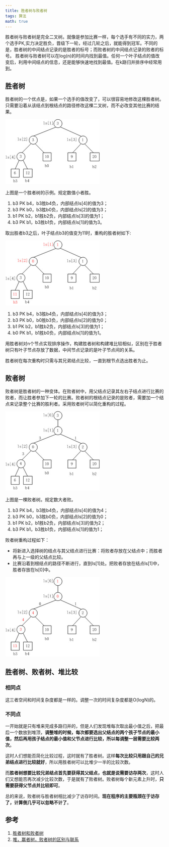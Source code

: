 ```yaml
---
title: 胜者树与败者树
tags: 算法
math: true
---
```


胜者树与败者树是完全二叉树。就像是参加比赛一样，每个选手有不同的实力，两个选手PK,实力决定胜负，晋级下一轮，经过几轮之后，就能得到冠军。不同的是，胜者树的中间结点记录的是胜者的标号；而败者树的中间结点记录的败者的标号。 胜者树与败者树可以在log(n)的时间内找到最值。任何一个叶子结点的值改变后，利用中间结点的信息，还是能够快速地找到最值。在k路归并排序中经常用到。


## 胜者树
胜者树的一个优点是，如果一个选手的值改变了，可以很容易地修改这棵胜者树。只需要沿着从该结点到根结点的路径修改这棵二叉树，而不必改变其他比赛的结果。

![fig1](/img/胜者树败者树/fig1.jpg)

上图是一个胜者树的示例。规定数值小者胜。
1. b3 PK b4，b3胜b4负，内部结点ls[4]的值为3；
2. b3 PK b0，b3胜b0负，内部结点ls[2]的值为3；
3. b1 PK b2，b1胜b2负，内部结点ls[3]的值为1；
4. b3 PK b1，b3胜b1负，内部结点ls[1]的值为3。

取出胜者b3之后，叶子结点b3的值变为11时，重构的胜者树如下:

![fig2](/img/胜者树败者树/fig2.jpg)

1. b3 PK b4，b3胜b4负，内部结点ls[4]的值为3；
2. b3 PK b0，b0胜b3负，内部结点ls[2]的值为0；
3. b1 PK b2，b1胜b2负，内部结点ls[3]的值为1；
4. b0 PK b1，b1胜b0负，内部结点ls[1]的值为1。

用胜者树对n个节点实现排序操作，构建胜者树和构建堆比较相似，区别在于胜者树只有叶子节点存放了数据，中间节点记录的是叶子节点间的关系。

胜者树在每次重构时只需与其兄弟结点比较，一直到根节点选出胜者为止。

## 败者树
败者树是胜者树的一种变体。在败者树中，用父结点记录其左右子结点进行比赛的败者，而让胜者参加下一轮的比赛。败者树的根结点记录的是败者，需要加一个结点来记录整个比赛的胜利者。采用败者树可以简化重构的过程。

![fig3](/img/胜者树败者树/fig3.jpg)

上图是一棵败者树。规定数大者败。

1. b3 PK b4，b3胜b4负，内部结点ls[4]的值为4；
2. b3 PK b0，b3胜b0负，内部结点ls[2]的值为0；
3. b1 PK b2，b1胜b2负，内部结点ls[3]的值为2；
4. b3 PK b1，b3胜b1负，内部结点ls[1]的值为1；

败者树重构过程如下：
- 将新进入选择树的结点与其父结点进行比赛：将败者存放在父结点中；而胜者再与上一级的父结点比较。
- 比赛沿着到根结点的路径不断进行，直到ls[1]处。把败者存放在结点ls[1]中，胜者存放在ls[0]中。

![fig4](/img/胜者树败者树/fig4.jpg)

## 胜者树、败者树、堆比较
### 相同点  
这三者空间和时间复杂度都是一样的。调整一次的时间复杂度都是O(logN)的。

### 不同点
一开始就是只有堆来完成多路归并的，但是人们发现堆每次取出最小值之后，把最后一个数放到堆顶，**调整堆的时候，每次都要选出父结点的两个孩子节点的最小值，然后再用孩子结点的最小值和父节点进行比较，所以每调整一层需要比较两次**。

这时人们想能否简化比较过程，这时就有了胜者树。这样**每次比较只用跟自己的兄弟结点进行比较就好**，所以用胜者树可以比堆少一半的比较次数。

而**胜者树想要比较兄弟结点首先要获得其父结点，也就是说需要访存两次**，这时人们又想能否再次减少比较次数，于是就有了败者树。败者树每个新元素上升时，**只需要获得父节点并比较即可**。

总的来说，败者树与胜者树相比减少了访存时间。**现在程序的主要瓶颈在于访存了，计算倒几乎可以忽略不计了**。

## 参考
1. [胜者树和败者树](https://www.cnblogs.com/qianye/archive/2012/11/25/2787923.html#:~:text=%E8%83%9C%E8%80%85%E6%A0%91%E5%92%8C%E8%B4%A5%E8%80%85%E6%A0%91%E9%83%BD%E6%98%AF%E5%AE%8C%E5%85%A8,%E6%97%B6%E9%97%B4%E5%86%85%E6%89%BE%E5%88%B0%E6%9C%80%E5%80%BC%E3%80%82)
2. [堆，赢者树，败者树的区别与联系](https://blog.csdn.net/haolexiao/article/details/53488314)

